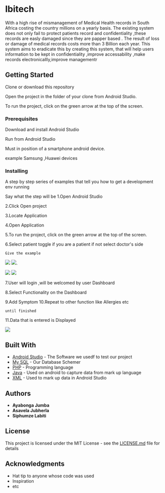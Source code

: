 # Ibitech

With a high rise of mismanagement of Medical Health records in South Africa costing  the country millions on a yearly basis.
The existing system does not only fail to protect patients record and confidentiality ,these records are easly damaged since they are papper based .
The result of loss or damage of medical records costs more than 3 Billion each year.
This system aims to eradicate this by creating this system, that will help users information  to be kept in confidentiality ,improve accessability ,make records electronicallly,improve managementr


## Getting Started

Clone or download this repository 

Open the project in the folder of your clone from Android Studio.

To run the project, click on the green arrow at the top of the screen.

### Prerequisites

Download and install Android Studio

Run from Android Studio

Must in position of a smartphone android device.

example Samsung ,Huawei devices

### Installing

A step by step series of examples that tell you how to get a development env running

Say what the step will be
1.Open Android Studio

2.Click Open project 

3.Locate Application

4.Open Application

5.To run the project, click on the green arrow at the top of the screen.

6.Select patient toggle if you are a patient if not select doctor's side 

```
Give the example
```
![](app/Capture.png)  ![](app/Dash.png).

 ![](app/skin.png)   ![](app/Love.png)

7.User will login ,will be welcomed by user Dashboard

8.Select Functionality on the Dashboard

9.Add Symptom
10.Repeat to other function like Allergies  etc

```
until finished
```

11.Data that is entered is Displayed


![](app/Love.png)


## Built With

* [Android Studio](https://developer.android.com/studio//) - The Software we usedf to test our project
* [My SQL](https://www.mysql.com/) - Our Database Schemer 
* [PHP](http://php.net/) - Programming language
* [Java](https://www.java.com/en/download//) - Used on android to capture data from mark up language
* [XML](https://www.xml.com/) - Used to mark up data in Android Studio


## Authors

* **Ayabonga Jumba**  
* **Asavela Jubherla** 
* **Siphumze Labiti**  



## License

This project is licensed under the MIT License - see the [LICENSE.md](LICENSE.md) file for details

## Acknowledgments

* Hat tip to anyone whose code was used
* Inspiration
* etc

